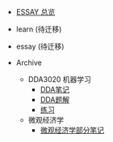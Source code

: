 - [ESSAY 总览](/path/to/essay/README.md)
- learn (待迁移)
- essay (待迁移)
- Archive
    - DDA3020 机器学习
        - [DDA笔记](/path/to/essay/Archive/CSC3020机器学习/DDA3020.md)
        - [DDA题解](/path/to/essay/Archive/CSC3020机器学习/DDA3020作业讲解.md)
        - [练习](/path/to/essay/Archive/CSC3020机器学习/practice.pdf)
    - 微观经济学
        - [微观经济学部分笔记](/path/to/essay/Archive/ECO2011微观经济学/ECO2011.md)



  <style>
    /* 自定义侧边栏标题样式 */
    .sidebar-title {
      font-size: 20px;
      font-weight: bold;
      color: #4CAF50;
      background-color: #E8F5E9;
      padding: 10px;
      margin-top: 1em;
    }
    .sidebar-subtitle {
      font-size: 18px;
      font-weight: bold;
      color: #FF9800;
      background-color: #FFF3E0;
      padding: 8px;
      margin-top: 0.75em;
    }
    .sidebar-subtitle2 {
      font-size: 16px;
      font-weight: bold;
      color: #2196F3;
      background-color: #E3F2FD;
      padding: 6px;
      margin-top: 0.5em;
    }

    /* 以下是侧边栏(自定义) */
    aside.sidebar ul li {
      margin: 0;
      position: relative;
    }

    aside.sidebar ul li ul {
      margin: 6px 0;
    }

    aside.sidebar ul li p {
      padding-left: 22px;
      font-size: 18px;
      font-weight: normal;
    }

    aside.sidebar ul li a {
      line-height: 35px;
      font-size: 14px; /* 导航栏字体大小 */
      padding: 3px 0 3px 22px;
    }

    aside.sidebar ul li.active > a {
      font-size: 16px !important;
    }

    aside.sidebar ul li.active > a:before {
      content: '' !important;
      position: absolute !important;
      margin: 0 !important;
      width: 10px !important;
      height: 10px !important;
      top: 15px !important;
      left: 0px !important;
      border-radius: 50% !important;
      background-color: #fed24a !important;
      box-shadow: 0 0 0 3px rgba(254, 210, 74, 0.4) !important;
    }
  </style>


